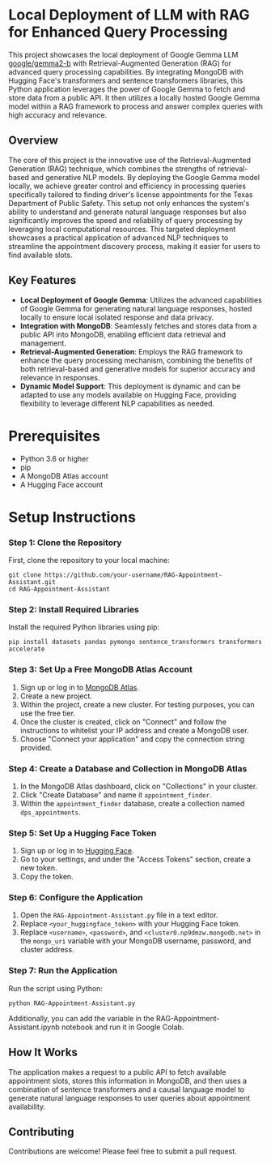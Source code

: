 # Local Deployment of LLM with RAG for Enhanced Query Processing

This project showcases the local deployment of Google Gemma LLM [google/gemma2-b](https://huggingface.co/google/gemma-2b) with Retrieval-Augmented Generation (RAG) for advanced query processing capabilities. By integrating MongoDB with Hugging Face's transformers and sentence transformers libraries, this Python application leverages the power of Google Gemma to fetch and store data from a public API. It then utilizes a locally hosted Google Gemma model within a RAG framework to process and answer complex queries with high accuracy and relevance.

## Overview

The core of this project is the innovative use of the Retrieval-Augmented Generation (RAG) technique, which combines the strengths of retrieval-based and generative NLP models. By deploying the Google Gemma model locally, we achieve greater control and efficiency in processing queries specifically tailored to finding driver's license appointments for the Texas Department of Public Safety. This setup not only enhances the system's ability to understand and generate natural language responses but also significantly improves the speed and reliability of query processing by leveraging local computational resources. This targeted deployment showcases a practical application of advanced NLP techniques to streamline the appointment discovery process, making it easier for users to find available slots.

## Key Features

- **Local Deployment of Google Gemma**: Utilizes the advanced capabilities of Google Gemma for generating natural language responses, hosted locally to ensure local isolated response and data privacy.
- **Integration with MongoDB**: Seamlessly fetches and stores data from a public API into MongoDB, enabling efficient data retrieval and management.
- **Retrieval-Augmented Generation**: Employs the RAG framework to enhance the query processing mechanism, combining the benefits of both retrieval-based and generative models for superior accuracy and relevance in responses.
- **Dynamic Model Support**: This deployment is dynamic and can be adapted to use any models available on Hugging Face, providing flexibility to leverage different NLP capabilities as needed.

# Prerequisites

- Python 3.6 or higher
- pip
- A MongoDB Atlas account
- A Hugging Face account

# Setup Instructions
### Step 1: Clone the Repository

First, clone the repository to your local machine:
```
git clone https://github.com/your-username/RAG-Appointment-Assistant.git
cd RAG-Appointment-Assistant
```

### Step 2: Install Required Libraries

Install the required Python libraries using pip:
```
pip install datasets pandas pymongo sentence_transformers transformers accelerate
```


### Step 3: Set Up a Free MongoDB Atlas Account

1. Sign up or log in to [MongoDB Atlas](https://www.mongodb.com/cloud/atlas).
2. Create a new project.
3. Within the project, create a new cluster. For testing purposes, you can use the free tier.
4. Once the cluster is created, click on "Connect" and follow the instructions to whitelist your IP address and create a MongoDB user.
5. Choose "Connect your application" and copy the connection string provided.

### Step 4: Create a Database and Collection in MongoDB Atlas

1. In the MongoDB Atlas dashboard, click on "Collections" in your cluster.
2. Click "Create Database" and name it `appointment_finder`.
3. Within the `appointment_finder` database, create a collection named `dps_appointments`.

### Step 5: Set Up a Hugging Face Token

1. Sign up or log in to [Hugging Face](https://huggingface.co/).
2. Go to your settings, and under the "Access Tokens" section, create a new token.
3. Copy the token.

### Step 6: Configure the Application

1. Open the `RAG-Appointment-Assistant.py` file in a text editor.
2. Replace `<your_huggingface_token>` with your Hugging Face token.
3. Replace `<username>`, `<password>`, and `<cluster0.np9dmzw.mongodb.net>` in the `mongo_uri` variable with your MongoDB username, password, and cluster address.

### Step 7: Run the Application

Run the script using Python:
```
python RAG-Appointment-Assistant.py
```
Additionally, you can add the variable in the RAG-Appointment-Assistant.ipynb notebook and run it in Google Colab.

## How It Works

The application makes a request to a public API to fetch available appointment slots, stores this information in MongoDB, and then uses a combination of sentence transformers and a causal language model to generate natural language responses to user queries about appointment availability.

## Contributing

Contributions are welcome! Please feel free to submit a pull request.

